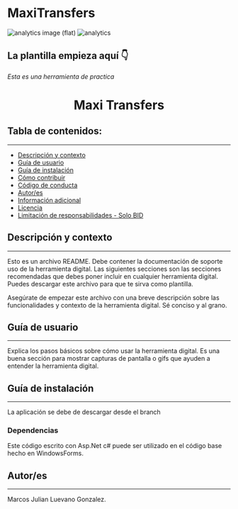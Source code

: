 # MaxiTransfers

![analytics image (flat)](https://raw.githubusercontent.com/vitr/google-analytics-beacon/master/static/badge-flat.gif)
![analytics](https://www.google-analytics.com/collect?v=1&cid=555&t=pageview&ec=repo&ea=open&dp=/Plantilla-de-repositorio/readme&dt=&tid=UA-4677001-16)

## La plantilla empieza aquí 👇

*Esta es una herramienta de practica*

<h1 align="center">Maxi Transfers</h1>

## Tabla de contenidos:
---
- [Descripción y contexto](#descripción-y-contexto)
- [Guía de usuario](#guía-de-usuario)
- [Guía de instalación](#guía-de-instalación)
- [Cómo contribuir](#cómo-contribuir)
- [Código de conducta](#código-de-conducta)
- [Autor/es](#autores)
- [Información adicional](#información-adicional)
- [Licencia](#licencia)
- [Limitación de responsabilidades - Solo BID](#limitación-de-responsabilidades)

## Descripción y contexto
---
Esto es un archivo README. Debe contener la documentación de soporte uso de la herramienta digital. Las siguientes secciones son las secciones recomendadas que debes poner incluir en cualquier herramienta digital. Puedes descargar este archivo para que te sirva como plantilla.

Asegúrate de empezar este archivo con una breve descripción sobre las funcionalidades y contexto de la herramienta digital. Sé conciso y al grano.

## Guía de usuario
---
Explica los pasos básicos sobre cómo usar la herramienta digital. Es una buena sección para mostrar capturas de pantalla o gifs que ayuden a entender la herramienta digital.
 	
## Guía de instalación
---
La aplicación se debe de descargar desde el branch 

### Dependencias
Este código escrito con Asp.Net c# puede ser utilizado en el código base hecho en WindowsForms.

## Autor/es
---
Marcos Julian Luevano Gonzalez.
